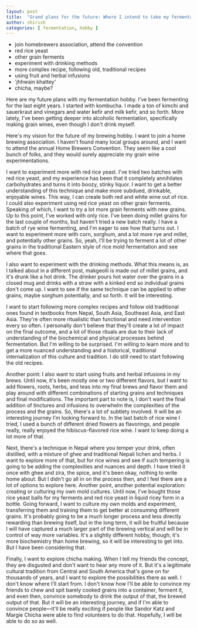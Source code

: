 ```yaml
---
layout: post
title:  "Grand plans for the future: Where I intend to take my fermentation hobby"
author: shirish
categories: [ fermentation, hobby ]
---
```



* join homebrewers association, attend the convention
* red rice yeast
* other grain ferments
* experiment with drinking methods
* more complex recipe, following old, traditional recipes
* using fruit and herbal infusions
* 'jhhwain khattey'
* chicha, maybe?

Here are my future plans with my fermentation hobby. I've been fermenting for the last eight years. I started with kombucha. I made a ton of kimchi and sauerkraut and vinegars and water kefir and milk kefir, and so forth. More lately, I've been getting deeper into alcoholic fermentation, specifically making grain wines, even though I don't drink myself.

Here's my vision for the future of my brewing hobby. I want to join a home brewing association. I haven't found many local groups around, and I want to attend the annual Home Brewers Convention. They seem like a cool bunch of folks, and they would surely appreciate my grain wine experimentations.

I want to experiment more with red rice yeast. I've tried two batches with red rice yeast, and my experience has been that it completely annihilates carbohydrates and turns it into boozy, stinky liquor. I want to get a better understanding of this technique and make more subdued, drinkable, enjoyable wines. This way, I can create both red and white wine out of rice. I could also experiment using red rice yeast on other grain ferments. Speaking of which, I want to try a lot more grain ferments with new grains. Up to this point, I've worked with only rice. I've been doing millet grains for the last couple of months, but haven't tried a new batch really. I have a batch of rye wine fermenting, and I'm eager to see how that turns out. I want to experiment more with corn, sorghum, and a lot more rye and millet, and potentially other grains. So, yeah, I'll be trying to ferment a lot of other grains in the traditional Eastern style of rice mold fermentation and see where that goes.

I also want to experiment with the drinking methods. What this means is, as I talked about in a different post, makgeolli is made out of millet grains, and it's drunk like a hot drink. The drinker pours hot water over the grains in a closed mug and drinks with a straw with a kinked end so individual grains don't come up. I want to see if the same technique can be applied to other grains, maybe sorghum potentially, and so forth. It will be interesting.

I want to start following more complex recipes and follow old traditional ones found in textbooks from Nepal, South Asia, Southeast Asia, and East Asia. They're often more ritualistic than functional and need intervention every so often. I personally don't believe that they'll create a lot of impact on the final outcome, and a lot of those rituals are due to their lack of understanding of the biochemical and physical processes behind fermentation. But I'm willing to be surprised. I'm willing to learn more and to get a more nuanced understanding and a historical, traditional internalization of this culture and tradition. I do still need to start following the old recipes.

Another point: I also want to start using fruits and herbal infusions in my brews. Until now, it's been mostly one or two different flavors, but I want to add flowers, roots, herbs, and teas into my final brews and flavor them and play around with different combinations of starting grains and techniques and final modifications. The important part to note is, I don't want the final addition of tinctures and infusions to overwhelm the complexities of the process and the grains. So, there's a lot of subtlety involved. It will be an interesting journey I'm looking forward to. In the last batch of rice wine I tried, I used a bunch of different dried flowers as flavorings, and people really, really enjoyed the hibiscus-flavored rice wine. I want to keep doing a lot more of that.

Next, there's a technique in Nepal where you temper your drink, often distilled, with a mixture of ghee and traditional Nepali lichen and herbs. I want to explore more of that, but for rice wines and see if such tempering is going to be adding the complexities and nuances and depth. I have tried it once with ghee and zira, the spice, and it's been okay, nothing to write home about. But I didn't go all in on the process then, and I feel there are a lot of options to explore here. Another point, another potential exploration: creating or culturing my own mold cultures. Until now, I've bought those rice yeast balls for my ferments and red rice yeast in liquid ricey form in a bottle. Going forward, I want to culture my own molds and experiment, transferring them and training them to get better at consuming different grains. It's probably going to be a much longer process and less directly rewarding than brewing itself, but in the long term, it will be fruitful because I will have captured a much larger part of the brewing vertical and will be in control of way more variables. It's a slightly different hobby, though; it's more biochemistry than home brewing, so it will be interesting to get into. But I have been considering that.

Finally, I want to explore chicha making. When I tell my friends the concept, they are disgusted and don't want to hear any more of it. But it's a legitimate cultural tradition from Central and South America that's gone on for thousands of years, and I want to explore the possibilities there as well. I don't know where I'll start from. I don't know how I'll be able to convince my friends to chew and spit barely cooked grains into a container, ferment it, and even then, convince somebody to drink the output of that, the brewed output of that. But it will be an interesting journey, and if I'm able to convince people—it'll be really exciting if people like Sandor Katz and Margie Chicha were able to find volunteers to do that. Hopefully, I will be able to do so as well.
